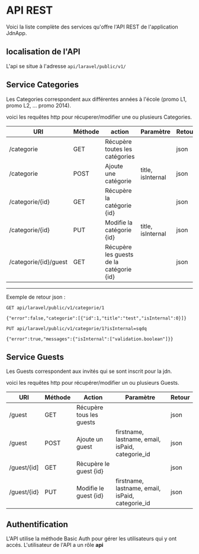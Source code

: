 # API REST

Voici la liste complète des services qu'offre l'API REST de l'application JdnApp.

## localisation de l'API

L'api se situe à l'adresse `api/laravel/public/v1/`

## Service Categories

Les Categories correspondent aux différentes années à l'école (promo L1, promo L2, ... promo 2014).

voici les requêtes http pour récuperer/modifier une ou plusieurs Categories.

| URI               | Méthode   | action                            | Paramètre             | Retour    |
|-----------------  |---------  |--------------------------------   |-------------------    |--------   |
| /categorie        | GET       | Récupère toutes les catégories    |                       | json      |
| /categorie        | POST      | Ajoute une catégorie              | title, isInternal     | json      |
| /categorie/{id}   | GET       | Récupère la catégorie {id}        | 					    | json      |
| /categorie/{id}   | PUT       | Modifie la catégorie {id}         | title, isInternal     | json      |
| /categorie/{id}/guest | GET   | Récupère les guests de la catégorie {id} |                | json      |

-----------------

Exemple de retour json :

    GET api/laravel/public/v1/categorie/1

    {"error":false,"categorie":[{"id":1,"title":"test","isInternal":0}]}

    PUT api/laravel/public/v1/categorie/1?isInternal=sqdq

    {"error":true,"messages":{"isInternal":["validation.boolean"]}}

## Service Guests

Les Guests correspondent aux invités qui se sont inscrit pour la jdn.

voici les requêtes http pour récupérer/modifier un ou plusieurs Guests.

| URI         	| Méthode 	| Action                   	| Paramètre                                        	| Retour 	|
|-------------	|---------	|--------------------------	|--------------------------------------------------	|--------	|
| /guest      	| GET     	| Récupère tous les guests 	|                                                  	| json   	|
| /guest      	| POST    	| Ajoute un guest          	| firstname, lastname, email, isPaid, categorie_id 	| json   	|
| /guest/{id] 	| GET     	| Rècupère le guest {id}   	|                                                  	| json   	|
| /guest/{id} 	| PUT     	| Modifie le guest {id}    	| firstname, lastname, email, isPaid, categorie_id 	| json     	|

## Authentification

L'API utilise la méthode Basic Auth pour gérer les utilisateurs qui y ont accés.
L'utilisateur de l'API a un rôle **api**